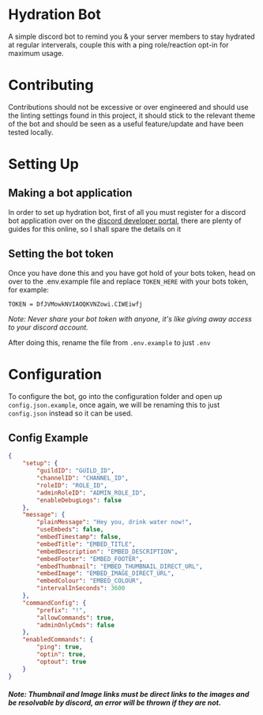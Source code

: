 # Hydration Bot

A simple discord bot to remind you & your server members to stay hydrated at regular interverals, couple this with a ping role/reaction opt-in for maximum usage.

# Contributing 

Contributions should not be excessive or over engineered and should use the linting settings found in this project, it should stick to the relevant theme of the bot and should be seen as a useful feature/update and have been tested locally.

# Setting Up

## Making a bot application

In order to set up hydration bot, first of all you must register for a discord bot application over on the [discord developer portal](https://discord.com/developers/applications), there are plenty of guides for this online, so I shall spare the details on it

## Setting the bot token
Once you have done this and you have got hold of your bots token, head on over to the .env.example file and replace `TOKEN_HERE` with your bots token, for example: 

`TOKEN = DfJVMowkNVIAOQKVNZowi.CIWEiwfj`

*Note: Never share your bot token with anyone, it's like giving away access to your discord account.* 

After doing this, rename the file from `.env.example` to just `.env`

# Configuration

To configure the bot, go into the configuration folder and open up `config.json.example`, once again, we will be renaming this to just `config.json` instead so it can be used. 

## Config Example
```json
{
    "setup": {
        "guildID": "GUILD_ID",
        "channelID": "CHANNEL_ID",
        "roleID": "ROLE_ID",
        "adminRoleID": "ADMIN_ROLE_ID",
        "enableDebugLogs": false
    },
    "message": {
        "plainMessage": "Hey you, drink water now!",
        "useEmbeds": false,
        "embedTimestamp": false,
        "embedTitle": "EMBED_TITLE",
        "embedDescription": "EMBED_DESCRIPTION",
        "embedFooter": "EMBED_FOOTER",
        "embedThumbnail": "EMBED_THUMBNAIL_DIRECT_URL",
        "embedImage": "EMBED_IMAGE_DIRECT_URL",
        "embedColour": "EMBED_COLOUR",
        "intervalInSeconds": 3600
    },
    "commandConfig": {
        "prefix": "!",
        "allowCommands": true,
        "adminOnlyCmds": false
    },
    "enabledCommands": {
        "ping": true,
        "optin": true,
        "optout": true
    }
}
```
##### Note: Thumbnail and Image links must be direct links to the images and be resolvable by discord, an error will be thrown if they are not.
